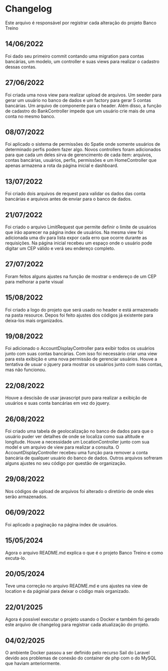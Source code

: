 # Changelog

Este arquivo é responsável por registrar cada alteração do projeto Banco Treino

## 14/06/2022

Foi dado seu primeiro commit contando uma migration para contas bancárias, um modelo, um controller e suas views para realizar o cadastro dessas contas.

## 27/06/2022

Foi criada uma nova view para realizar upload de arquivos. Um seeder para gerar um usuário no banco de dados e um factory para gerar 5 contas bancárias. Um arquivo de componente para o header.
Além disso, a função de cadastro do BankController impede que um usuário crie mais de uma conta no mesmo banco.

## 08/07/2022

Foi aplicado o sistema de permissões do Spatie onde somente usuários de determinado perfis podem fazer algo. 
Novos controllers foram adicionados para que cada um deles sirva de gerencimento de cada item: arquivos, contas bancárias, usuários, perfis, permissões e um HomeController que apenas armazena a rota da página inicial e dashboard.

## 13/07/2022

Foi criado dois arquivos de request para validar os dados das conta bancárias e arquivos antes de enviar para o banco de dados.

## 21/07/2022

Foi criado o arquivo LimitRequest que permite definir o limite de usuários que irão aparecer na página index de usuários. Na mesma view foi adicionada uma div para lista expor cada erro que ocorre durante as requisições.
Na página inicial recebeu um espaço onde o usuário pode digitar um CEP válido e verá seu endereço completo.

## 27/07/2022

Foram feitos alguns ajustes na função de mostrar o endereço de um CEP para melhorar a parte visual

## 15/08/2022

Foi criado a logo do projeto que será usado no header e está armazenado na pasta resource. Depos foi feito ajustes dos códigos já existente para deixa-los mais organizados.

## 19/08/2022

Foi adicionado o AccountDisplayController para exibir todos os usuários junto com suas contas bancárias. Com isso foi necessário criar uma view para esta exibição e uma nova permissão de gerenciar usuários. Houve a tentativa de usuar o jquery para mostrar os usuários junto com suas contas, mas não funcionou.

## 22/08/2022

Houve a descisão de usar javascript puro para realizar a exibição de usuários e suas conta bancárias em vez do jquery.

## 26/08/2022

Foi criado uma tabela de geolocalização no banco de dados para que o usuário puder ver detalhes de onde se localiza como sua altitude e longitude. Houve a necessidade um LocationController junto com sua model e um arquivo de view para realizar a consulta.
O AccountDisplayController recebeu uma função para remover a conta bancária de qualquer usuário do banco de dados. Outros arquivos sofreram alguns ajustes no seu código por questão de organização.

## 29/08/2022

Nos códigos de upload de arquivos foi alterado o diretório de onde eles serão armazenados.

## 06/09/2022

Foi aplicado a paginação na página index de usuários.

## 15/05/2024

Agora o arquivo README.md explica o que é o projeto Banco Treino e como excuta-lo. 

## 20/05/2024

Teve uma correção no arquivo README.md e uns ajustes na view de location e da páginial para deixar o código mais organizado.

## 22/01/2025

Agora é possível executar o projeto usando o Docker e também foi gerado este arquivo de changelog para registrar cada atualização do projeto.

## 04/02/2025

O ambiente Docker passou a ser definido pelo recurso Sail do Laravel devido aos problemas de conexão do container de php com o do MySQL que haviam anteriormente.